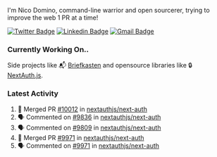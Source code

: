 
I'm Nico Domino, command-line warrior and open sourcerer, trying to improve the web 1 PR at a time!

[![Twitter Badge](https://img.shields.io/badge/-@ndom91-1ca0f1?style=flat-square&labelColor=1ca0f1&logo=twitter&logoColor=white&link=https://twitter.com/ndom91)](https://twitter.com/ndom91) [![Linkedin Badge](https://img.shields.io/badge/-ndom91-blue?style=flat-square&logo=Linkedin&logoColor=white&link=https://www.linkedin.com/in/ndom91/)](https://www.linkedin.com/in/ndom91/) [![Gmail Badge](https://img.shields.io/badge/-yo@ndo.dev-c14438?style=flat-square&logo=mail.ru&logoColor=white&link=mailto:yo@ndo.dev)](mailto:yo@ndo.dev)

### Currently Working On..

Side projects like 📬 [Briefkasten](https://briefkastenhq.com) and opensource libraries like 🔒 [NextAuth.js](https://github.com/nextauthjs/next-auth).

<!--START_SECTION_PROFILE_VIEWS:readme-info-->
<!--END_SECTION_PROFILE_VIEWS:readme-info-->

<!--START_SECTION_DAILY_COMMIT:readme-info-->
<!--END_SECTION_DAILY_COMMIT:readme-info-->

<!--START_SECTION_WEEKLY_COMMIT:readme-info-->
<!--END_SECTION_WEEKLY_COMMIT:readme-info-->

### Latest Activity

<!--START_SECTION:activity-->
1. 🎉 Merged PR [#10012](https://github.com/nextauthjs/next-auth/pull/10012) in [nextauthjs/next-auth](https://github.com/nextauthjs/next-auth)
2. 🗣 Commented on [#9836](https://github.com/nextauthjs/next-auth/issues/9836#issuecomment-1942390511) in [nextauthjs/next-auth](https://github.com/nextauthjs/next-auth)
3. 🗣 Commented on [#9809](https://github.com/nextauthjs/next-auth/issues/9809#issuecomment-1942372357) in [nextauthjs/next-auth](https://github.com/nextauthjs/next-auth)
4. 🎉 Merged PR [#9971](https://github.com/nextauthjs/next-auth/pull/9971) in [nextauthjs/next-auth](https://github.com/nextauthjs/next-auth)
5. 🗣 Commented on [#9971](https://github.com/nextauthjs/next-auth/pull/9971#issuecomment-1940477990) in [nextauthjs/next-auth](https://github.com/nextauthjs/next-auth)
<!--END_SECTION:activity-->
